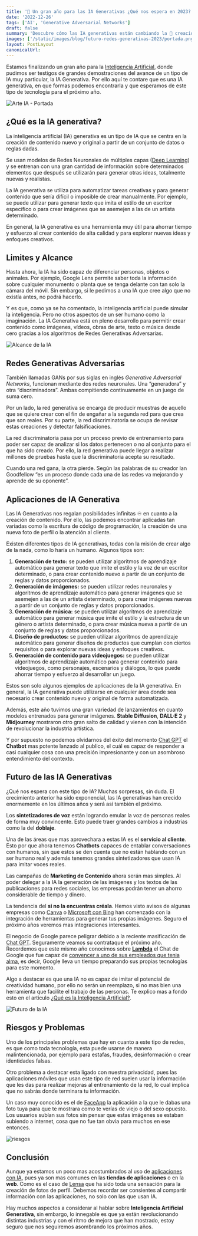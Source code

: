 ```yaml
---
title: '🎨 Un gran año para las IA Generativas ¿Qué nos espera en 2023?'
date: '2022-12-26'
tags: ['AI', 'Generative Adversarial Networks']
draft: false
summary: 'Descubre cómo las IA generativas están cambiando la 🎨 creación de contenido, 🤖 automatizando tareas creativas, y lo que se espera de ellas el próximo año.'
images: ['/static/images/blog/futuro-redes-generativas-2023/portada.png']
layout: PostLayout
canonicalUrl:
---
```


Estamos finalizando un gran año para la [Inteligencia Artificial](https://raulpacheco.dev/blog/posts/que-es-la-inteligencia-artificial), donde pudimos ser testigos de grandes demostraciones del avance de un tipo de IA muy particular, la IA Generativa. Por ello aquí te contare que es una IA generativa, en que formas podemos encontrarla y que esperamos de este tipo de tecnología para el próximo año.

![Arte IA - Portada](/static/images/blog/futuro-redes-generativas-2023/portada.png)

## ¿Qué es la IA generativa?

La inteligencia artificial (IA) generativa es un tipo de IA que se centra en la creación de contenido nuevo y original a partir de un conjunto de datos o reglas dadas.

Se usan modelos de Redes Neuronales de múltiples capas ([Deep Learning](https://raulpacheco.dev/blog/posts/que-es-el-deep-learning)) y se entrenan con una gran cantidad de información sobre determinados elementos que después se utilizarán para generar otras ideas, totalmente nuevas y realistas.

La IA generativa se utiliza para automatizar tareas creativas y para generar contenido que sería difícil o imposible de crear manualmente. Por ejemplo, se puede utilizar para generar texto que imita el estilo de un escritor específico o para crear imágenes que se asemejen a las de un artista determinado.

En general, la IA generativa es una herramienta muy útil para ahorrar tiempo y esfuerzo al crear contenido de alta calidad y para explorar nuevas ideas y enfoques creativos.

## Limites y Alcance

Hasta ahora, la IA ha sido capaz de diferenciar personas, objetos o animales. Por ejemplo, Google Lens permite saber toda la información sobre cualquier monumento o planta que se tenga delante con tan solo la cámara del móvil. Sin embargo, si le pedimos a una IA que cree algo que no existía antes, no podrá hacerlo.

Y es que, como ya se ha comentado, la inteligencia artificial puede simular la inteligencia. Pero no otros aspectos de un ser humano como la imaginación. La IA Generativa está en pleno desarrollo para permitir crear contenido como imágenes, vídeos, obras de arte, texto o música desde cero gracias a los algoritmos de Redes Generativas Adversarias.

![Alcance de la IA](/static/images/blog/futuro-redes-generativas-2023/alcance.png)

## Redes Generativas Adversarias

También llamadas GANs por sus siglas en inglés *Generative Adversarial Networks*, funcionan mediante dos redes neuronales. Una “generadora” y otra “discriminadora”. Ambas compitiendo continuamente en un juego de suma cero.

Por un lado, la red generativa se encarga de producir muestras de aquello que se quiere crear con el fin de engañar a la segunda red para que crea que son reales. Por su parte, la red discriminatoria se ocupa de revisar estas creaciones y detectar falsificaciones.

La red discriminatoria pasa por un proceso previo de entrenamiento para poder ser capaz de analizar si los datos pertenecen o no al conjunto para el que ha sido creado. Por ello, la red generativa puede llegar a realizar millones de pruebas hasta que la discriminatoria acepta su resultado.

Cuando una red gana, la otra pierde. Según las palabras de su creador Ian Goodfellow “es un proceso donde cada una de las redes va mejorando y aprende de su oponente”.

## Aplicaciones de IA Generativa

Las IA Generativas nos regalan posibilidades infinitas ♾️ en cuanto a la creación de contenido. Por ello, las podemos encontrar aplicadas tan variadas como la escritura de código de programación, la creación de una nueva foto de perfil o la atención al cliente.

Existen diferentes tipos de IA generativas, todas con la misión de crear algo de la nada, como lo haría un humano. Algunos tipos son:

1. **Generación de texto:** se pueden utilizar algoritmos de aprendizaje automático para generar texto que imite el estilo y la voz de un escritor determinado, o para crear contenido nuevo a partir de un conjunto de reglas y datos proporcionados.
2. **Generación de imágenes:** se pueden utilizar redes neuronales y algoritmos de aprendizaje automático para generar imágenes que se asemejen a las de un artista determinado, o para crear imágenes nuevas a partir de un conjunto de reglas y datos proporcionados.
3. **Generación de música:** se pueden utilizar algoritmos de aprendizaje automático para generar música que imite el estilo y la estructura de un género o artista determinado, o para crear música nueva a partir de un conjunto de reglas y datos proporcionados.
4. **Diseño de productos:** se pueden utilizar algoritmos de aprendizaje automático para generar diseños de productos que cumplan con ciertos requisitos o para explorar nuevas ideas y enfoques creativos.
5. **Generación de contenido para videojuegos:** se pueden utilizar algoritmos de aprendizaje automático para generar contenido para videojuegos, como personajes, escenarios y diálogos, lo que puede ahorrar tiempo y esfuerzo al desarrollar un juego.

Estos son solo algunos ejemplos de aplicaciones de la IA generativa. En general, la IA generativa puede utilizarse en cualquier área donde sea necesario crear contenido nuevo y original de forma automatizada.

Además, este año tuvimos una gran variedad de lanzamientos en cuanto modelos entrenados para generar imágenes. **Stable Diffusion**, **DALL·E 2** y **Midjourney** mostraron otro gran salto de calidad y vienen con la intención de revolucionar la industria artística.

Y por supuesto no podemos olvidarnos del éxito del momento [Chat GPT](https://raulpacheco.dev/blog/posts/chatgpt-el-chatbot-ia-basado-openai) el **Chatbot** mas potente lanzado al publico, el cuál es capaz de responder a casi cualquier cosa con una precisión impresionante y con un asombroso entendimiento del contexto.

## Futuro de las IA Generativas

¿Qué nos espera con este tipo de IA? Muchas sorpresas, sin duda. El crecimiento anterior ha sido exponencial, las IA generativas han crecido enormemente en los últimos años y será así también el próximo.

Los **sintetizadores de voz** están logrando emular la voz de personas reales de forma muy convincente. Esto puede traer grandes cambios a industrias como la del **doblaje**.

Una de las áreas que mas aprovechara a estas IA es el **servicio al cliente**. Esto por que ahora tenemos **Chatbots** capaces de entablar conversaciones con humanos, sin que estos se den cuenta que no están hablando con un ser humano real y además tenemos grandes sintetizadores que usan IA para imitar voces reales.

Las campañas de **Marketing de Contenido** ahora serán mas simples. Al poder delegar a la IA la generación de las imágenes y los textos de las publicaciones para redes sociales, las empresas podrán tener un ahorro considerable de tiempo y dinero.

La tendencia del **si no la encuentras créala**. Hemos visto avisos de algunas empresas como [Canva](https://partner.canva.com/4e1z4r) o [Microsoft con Bing](https://www.xataka.com/aplicaciones/buscador-microsoft-primero-integrar-ia-dall-e-google-no-deberia-tardar-mucho) han comenzado con la integración de herramientas para generar tus propias imágenes. Seguro el próximo años veremos mas integraciones interesantes.

El negocio de Google parece peligrar debido a la reciente masificación de [Chat GPT](https://raulpacheco.dev/blog/posts/chatgpt-el-chatbot-ia-basado-openai). Seguramente veamos su contrataque el próximo año. Recordemos que este mismo año conocimos sobre **[Lambda](https://blog.google/technology/ai/lamda/)** el Chat de Google que fue capaz de [convencer a uno de sus empleados que tenia alma](https://www.bbc.com/mundo/noticias-61803565), es decir, Google lleva un tiempo preparando sus propias tecnologías para este momento.

Algo a destacar es que una IA no es capaz de imitar el potencial de creatividad humano, por ello no serán un reemplazo, si no mas bien una herramienta que facilite el trabajo de las personas. Te explico mas a fondo esto en el articulo [¿Qué es la Inteligencia Artificial?](https://raulpacheco.dev/blog/posts/que-es-la-inteligencia-artificial).

![Futuro de la IA](/static/images/blog/futuro-redes-generativas-2023/futuro.png)

## Riesgos y Problemas

Uno de los principales problemas que hay en cuanto a este tipo de redes, es que como toda tecnología, esta puede usarse de manera malintencionada, por ejemplo para estafas, fraudes, desinformación o crear identidades falsas.

Otro problema a destacar esta ligado con nuestra privacidad, pues las aplicaciones móviles que usan este tipo de red suelen usar la información que les das para realizar mejoras al entrenamiento de la red, lo cual implica que no sabrás donde terminara tu información.

Un caso muy conocido es el de [FaceApp](https://www.bbc.com/mundo/noticias-49012256) la aplicación a la que le dabas una foto tuya para que te mostrara como te verías de viejo o del sexo opuesto. Los usuarios subían sus fotos sin pensar que estas imágenes se estaban subiendo a internet, cosa que no fue tan obvia para muchos en ese entonces.

![riesgos](/static/images/blog/futuro-redes-generativas-2023/riesgos.png)

## Conclusión

Aunque ya estamos un poco mas acostumbrados al uso de [aplicaciones con IA](https://www.antler.co/blog/generative-ai), pues ya son mas comunes en las **tiendas de aplicaciones** o en la **web**. Como es el caso de [Lensa](https://prisma-ai.com/lensa) que ha sido toda una sensación para la creación de fotos de perfil. Debemos recordar ser consientes al compartir información con las aplicaciones, no solo con las que usan IA.

Hay muchos aspectos a considerar al hablar sobre **Inteligencia Artificial Generativa**, sin embargo, lo innegable es que ya están revolucionando distintas industrias y con el ritmo de mejora que han mostrado, estoy seguro que nos seguiremos asombrando los próximos años.

